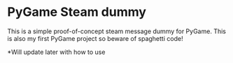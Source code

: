 # PyGame Steam dummy

This is a simple proof-of-concept steam message dummy for PyGame. This is also my first PyGame project so beware of spaghetti code!

*Will update later with how to use

